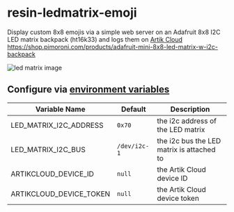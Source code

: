# resin-ledmatrix-emoji
Display custom 8x8 emojis via a simple web server on an Adafruit 8x8 I2C LED matrix backpack (ht16k33) and logs them on [Artik Cloud](https://docs.resin.io/integrations/artik/)
<https://shop.pimoroni.com/products/adafruit-mini-8x8-led-matrix-w-i2c-backpack>

![led matrix image](https://cdn.shopify.com/s/files/1/0174/1800/products/870_large.jpg)

## Configure via [environment variables](https://docs.resin.io/management/env-vars/)

Variable Name          | Default      | Description
---------------------- | ------------ | -----------------------------------------
LED_MATRIX_I2C_ADDRESS | `0x70`       | the i2c address of the LED matrix
LED_MATRIX_I2C_BUS     | `/dev/i2c-1` | the i2c bus the LED matrix is attached to
ARTIKCLOUD_DEVICE_ID | `null`       | the Artik Cloud device ID
ARTIKCLOUD_DEVICE_TOKEN     | `null` | the Artik Cloud device token
